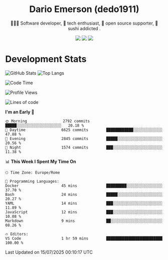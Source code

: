 <div align="center">
  
# Dario Emerson (dedo1911)
👨🏼‍💻 Software developer, 🔧 tech enthusiast, 🙌 open source supporter, 🍣 sushi addicted .

[![](https://img.shields.io/badge/-Linkedin-informational?style=for-the-badge&logo=linkedin&logoColor=white&color=2867B2)](http://linkedin.com/in/dedo1911)
[![](https://img.shields.io/badge/-Telegram-informational?style=for-the-badge&logo=telegram&logoColor=white&color=0088cc)](https://t.me/dedo1911)
[![](https://img.shields.io/badge/-Facebook-informational?style=for-the-badge&logo=facebook&logoColor=white&color=3b5998)](https://fb.com/dedo1911)

</div>

# Development Stats

![GitHub Stats](https://github-readme-stats.vercel.app/api?username=dedo1911&hide=&count_private=true&title_color=84cc16&text_color=ffffff&icon_color=84cc16&bg_color=1c1917&hide_border=true&border_radius=0&show_icons=true)
![Top Langs](https://github-readme-stats.vercel.app/api/top-langs/?username=dedo1911&theme=chartreuse-dark&layout=compact)

<!--START_SECTION:waka-->
![Code Time](http://img.shields.io/badge/Code%20Time-1%2C749%20hrs%2020%20mins-blue)

![Profile Views](http://img.shields.io/badge/Profile%20Views-0-blue)

![Lines of code](https://img.shields.io/badge/From%20Hello%20World%20I%27ve%20Written-4.2%20million%20lines%20of%20code-blue)

**I'm an Early 🐤** 

```text
🌞 Morning                2792 commits        █████░░░░░░░░░░░░░░░░░░░░   20.18 % 
🌆 Daytime                6625 commits        ████████████░░░░░░░░░░░░░   47.88 % 
🌃 Evening                2845 commits        █████░░░░░░░░░░░░░░░░░░░░   20.56 % 
🌙 Night                  1574 commits        ███░░░░░░░░░░░░░░░░░░░░░░   11.38 % 
```


📊 **This Week I Spent My Time On** 

```text
🕑︎ Time Zone: Europe/Rome

💬 Programming Languages: 
Docker                   45 mins             █████████░░░░░░░░░░░░░░░░   37.70 % 
Bash                     24 mins             █████░░░░░░░░░░░░░░░░░░░░   20.27 % 
YAML                     14 mins             ███░░░░░░░░░░░░░░░░░░░░░░   11.89 % 
JavaScript               12 mins             ███░░░░░░░░░░░░░░░░░░░░░░   10.08 % 
Markdown                 9 mins              ██░░░░░░░░░░░░░░░░░░░░░░░   08.26 % 

🔥 Editors: 
VS Code                  1 hr 59 mins        █████████████████████████   100.00 % 
```


 Last Updated on 15/07/2025 00:10:17 UTC
<!--END_SECTION:waka-->

<!--
**dedo1911/dedo1911** is a ✨ _special_ ✨ repository because its `README.md` (this file) appears on your GitHub profile.

Here are some ideas to get you started:

- 🔭 I’m currently working on ...
- 🌱 I’m currently learning ...
- 👯 I’m looking to collaborate on ...
- 🤔 I’m looking for help with ...
- 💬 Ask me about ...
- 📫 How to reach me: ...
- 😄 Pronouns: ...
- ⚡ Fun fact: ...
-->
